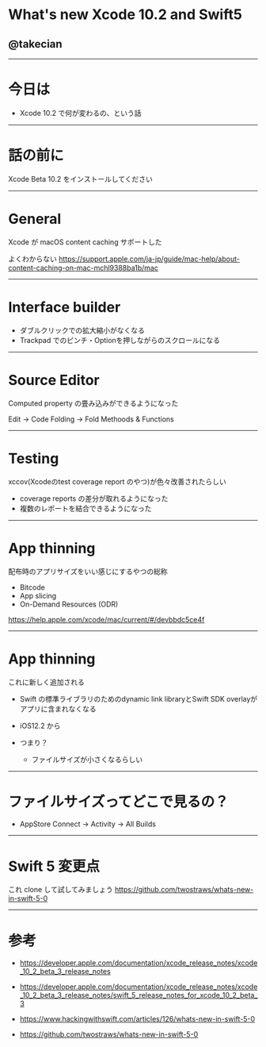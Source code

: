 # What's new Xcode 10.2 and Swift5

## @takecian

---

# 今日は

* Xcode 10.2 で何が変わるの、という話

---

# 話の前に

Xcode Beta 10.2 をインストールしてください

---

# General
Xcode が macOS content caching サポートした

よくわからない
https://support.apple.com/ja-jp/guide/mac-help/about-content-caching-on-mac-mchl9388ba1b/mac

---
# Interface builder

- ダブルクリックでの拡大縮小がなくなる
- Trackpad でのピンチ・Optionを押しながらのスクロールになる

---

# Source Editor

Computed property の畳み込みができるようになった

Edit -> Code Folding -> Fold Methoods & Functions

---
# Testing
xccov(Xcodeのtest coverage report のやつ)が色々改善されたらしい

- coverage reports の差分が取れるようになった
- 複数のレポートを結合できるようになった

---
# App thinning

配布時のアプリサイズをいい感じにするやつの総称
- Bitcode
- App slicing
- On-Demand Resources (ODR)

https://help.apple.com/xcode/mac/current/#/devbbdc5ce4f

---

# App thinning

これに新しく追加される

- Swift の標準ライブラリのためのdynamic link libraryとSwift SDK overlayがアプリに含まれなくなる
- iOS12.2 から

- つまり？
  - ファイルサイズが小さくなるらしい

---

# ファイルサイズってどこで見るの？

- AppStore Connect -> Activity -> All Builds

---

# Swift 5 変更点

これ clone して試してみましょう
https://github.com/twostraws/whats-new-in-swift-5-0

---

# 参考

- https://developer.apple.com/documentation/xcode_release_notes/xcode_10_2_beta_3_release_notes
- https://developer.apple.com/documentation/xcode_release_notes/xcode_10_2_beta_3_release_notes/swift_5_release_notes_for_xcode_10_2_beta_3


- https://www.hackingwithswift.com/articles/126/whats-new-in-swift-5-0
- https://github.com/twostraws/whats-new-in-swift-5-0

